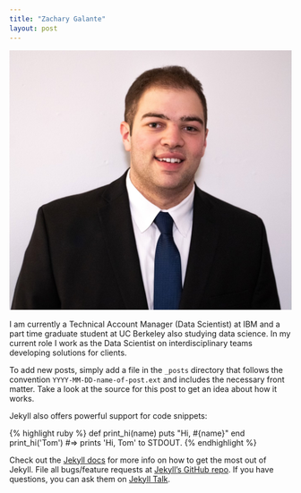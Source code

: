 ```yaml
---
title: "Zachary Galante"
layout: post
---
```

![Headshot](https://github.com/ZGalante/zgalante.github.io/blob/master/assets/Headshot.jpeg?raw=true=75x75)



I am currently a Technical Account Manager (Data Scientist) at IBM and a part time graduate student at UC Berkeley also studying data science. In my current role I work as the Data Scientist on interdisciplinary teams developing solutions for clients.


To add new posts, simply add a file in the `_posts` directory that follows the convention `YYYY-MM-DD-name-of-post.ext` and includes the necessary front matter. Take a look at the source for this post to get an idea about how it works.

Jekyll also offers powerful support for code snippets:

{% highlight ruby %}
def print_hi(name)
  puts "Hi, #{name}"
end
print_hi('Tom')
#=> prints 'Hi, Tom' to STDOUT.
{% endhighlight %}

Check out the [Jekyll docs][jekyll-docs] for more info on how to get the most out of Jekyll. File all bugs/feature requests at [Jekyll’s GitHub repo][jekyll-gh]. If you have questions, you can ask them on [Jekyll Talk][jekyll-talk].

[jekyll-docs]: http://jekyllrb.com/docs/home
[jekyll-gh]:   https://github.com/jekyll/jekyll
[jekyll-talk]: https://talk.jekyllrb.com/
